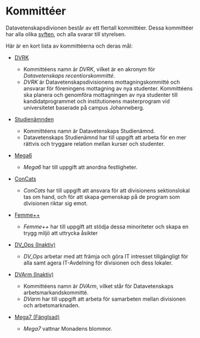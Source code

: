 # Kommittéer
Datavetenskapsdivionen består av ett flertall kommittéer. 
Dessa kommittéer har alla olika [syften](https://drive.google.com/file/d/1il_w2HWMZVwvRrJhEMa_8NUKFy-upx9m/view?usp=drive_link), 
och alla svarar till styrelsen.

Här är en kort lista av kommittéerna och deras mål:
* [DVRK](/committees/dvrk)
    - Kommittéens namn är *DVRK*, vilket är en akronym för *Datavetenskaps recentiorskommitté*.
    - *DVRK* är Datavetenskapsdivisionens mottagningskommitté och ansvarar för föreningens mottagning av nya studenter. Kommittéens ska planera och genomföra mottagningen av nya studenter till kandidatprogrammet och institutionens masterprogram vid universitetet baserade på campus Johanneberg.

* [Studienämnden](/committees/board-of-studies)
    - Kommittéens namn är Datavetenskaps Studienämnd.
    - Datavetenskaps Studienämnd har till uppgift att arbeta för en mer rättvis och tryggare relation mellan kurser och studenter.

* [Mega6](/committees/mega6)
    - *Mega6* har till uppgift att anordna festligheter.
* [ConCats](/committees/concats)
    - *ConCats* har till uppgift att ansvara för att divisionens sektionslokal tas om hand, och för att skapa gemenskap på de program som divisionen riktar sig emot.
* [Femme++](/committees/femmepp)
    - *Femme++* har till uppgift att stödja dessa minoriteter och skapa en trygg miljö att uttrycka åsikter
* [DV_Ops (Inaktiv)](/committees/dv_ops)
    - *DV_Ops* arbetar med att främja och göra IT intresset tillgängligt för alla samt agera IT-Avdelning för divisionen och dess lokaler.
* [DVArm (Inaktiv)](/committees/dvarm)
    - Kommittéens namn är *DVArm*, vilket står för Datavetenskaps arbetsmarkandskommitté.
    - *DVarm* har till uppgift att arbeta för samarbeten mellan divisionen och arbetsmarknaden.
* [Mega7 (Fänglsad)](/committees/mega7)
    - *Mega7* vattnar Monadens blommor.